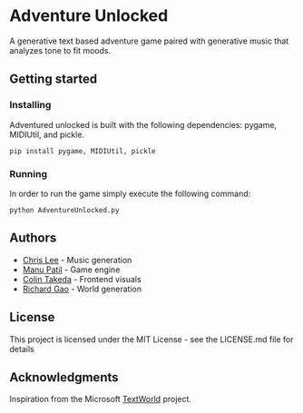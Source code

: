 Adventure Unlocked
===
A generative text based adventure game paired with generative music that analyzes tone to fit moods. 

## Getting started
### Installing

Adventured unlocked is built with the following dependencies: pygame, MIDIUtil, and pickle.

    pip install pygame, MIDIUtil, pickle
    
### Running
In order to run the game simply execute the following command:

    python AdventureUnlocked.py

## Authors
* [Chris Lee](https://github.com/clee4) - Music generation
* [Manu Patil](https://github.com/mpatil99) - Game engine
* [Colin Takeda](https://github.com/cstakeda) - Frontend visuals
* [Richard Gao](https://github.com/hardlyrichie) - World generation

## License
This project is licensed under the MIT License - see the LICENSE.md file for details

## Acknowledgments
 Inspiration from the Microsoft [TextWorld](https://www.microsoft.com/en-us/research/project/textworld/) project.


